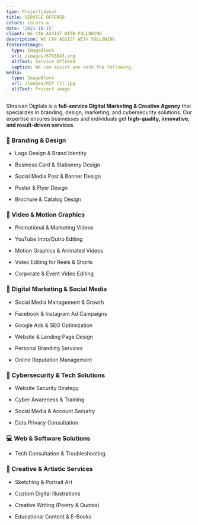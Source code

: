 ```yaml
---
type: ProjectLayout
title: SERVICE OFFERED
colors: colors-a
date: '2021-10-15'
client: WE CAN ASSIST WITH FOLLOWING
description: WE CAN ASSIST WITH FOLLOWING
featuredImage:
  type: ImageBlock
  url: /images/6783643.png
  altText: Service Offered
  caption: We can assist you with the following.
media:
  type: ImageBlock
  url: /images/OIP (1).jpg
  altText: Project image
---
```

Shraivan Digitals is a **full-service Digital Marketing & Creative Agency** that specializes in branding, design, marketing, and cybersecurity solutions. Our expertise ensures businesses and individuals get **high-quality, innovative, and result-driven services**.

### **🔹 Branding & Design**

*   Logo Design & Brand Identity

*   Business Card & Stationery Design

*   Social Media Post & Banner Design

*   Poster & Flyer Design

*   Brochure & Catalog Design

### **🎥 Video & Motion Graphics**

*   Promotional & Marketing Videos

*   YouTube Intro/Outro Editing

*   Motion Graphics & Animated Videos

*   Video Editing for Reels & Shorts

*   Corporate & Event Video Editing

### **📢 Digital Marketing & Social Media**

*   Social Media Management & Growth

*   Facebook & Instagram Ad Campaigns

*   Google Ads & SEO Optimization

*   Website & Landing Page Design

*   Personal Branding Services

*   Online Reputation Management

### **🔐 Cybersecurity & Tech Solutions**

*   Website Security Strategy

*   Cyber Awareness & Training

*   Social Media & Account Security

*   Data Privacy Consultation

### **💻 Web & Software Solutions**

*   Tech Consultation & Troubleshooting

### **🎨 Creative & Artistic Services**

*   Sketching & Portrait Art

*   Custom Digital Illustrations

*   Creative Writing (Poetry & Quotes)

*   Educational Content & E-Books

